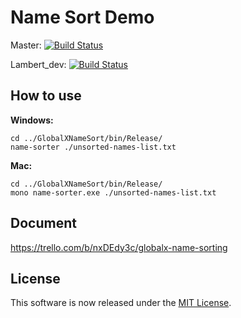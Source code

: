 # Name Sort Demo

Master: [![Build Status](https://travis-ci.org/CHAUNLI/GlobalXNameSort.svg?branch=master)](https://travis-ci.org/CHAUNLI/GlobalXNameSort)

Lambert_dev: [![Build Status](https://travis-ci.org/CHAUNLI/GlobalXNameSort.svg?branch=Lambert_dev)](https://travis-ci.org/CHAUNLI/GlobalXNameSort)

How to use
------------

**Windows:**
```
cd ../GlobalXNameSort/bin/Release/
name-sorter ./unsorted-names-list.txt
```

**Mac:**
```
cd ../GlobalXNameSort/bin/Release/
mono name-sorter.exe ./unsorted-names-list.txt
```

Document 
------------

https://trello.com/b/nxDEdy3c/globalx-name-sorting


License
-------

This software is now released under the [MIT License](https://opensource.org/licenses/MIT). 
